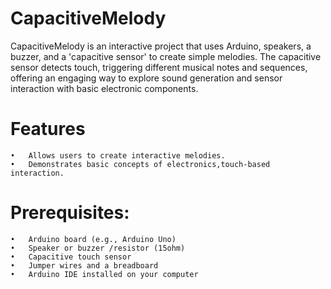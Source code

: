 

# CapacitiveMelody

CapacitiveMelody is an interactive project that uses Arduino, speakers, a buzzer, and a 'capacitive sensor' to create simple melodies. 
The capacitive sensor detects touch, triggering different musical notes and sequences, offering an engaging way to explore sound generation and sensor interaction with basic electronic components.

# Features

	•	Allows users to create interactive melodies.
	•	Demonstrates basic concepts of electronics,touch-based interaction.



# Prerequisites:
	•	Arduino board (e.g., Arduino Uno)
	•	Speaker or buzzer /resistor (15ohm)
	•	Capacitive touch sensor
	•	Jumper wires and a breadboard
	•	Arduino IDE installed on your computer


 



